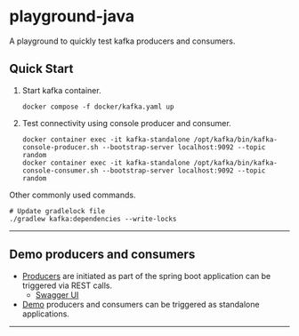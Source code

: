 # playground-java

A playground to quickly test kafka producers and consumers.

## Quick Start

1. Start kafka container.
   ```shell
   docker compose -f docker/kafka.yaml up
   ```
2. Test connectivity using console producer and consumer.
   ```shell
   docker container exec -it kafka-standalone /opt/kafka/bin/kafka-console-producer.sh --bootstrap-server localhost:9092 --topic random
   docker container exec -it kafka-standalone /opt/kafka/bin/kafka-console-consumer.sh --bootstrap-server localhost:9092 --topic random
   ```

Other commonly used commands.
```shell
# Update gradlelock file
./gradlew kafka:dependencies --write-locks
```

---

## Demo producers and consumers 

- [Producers](playground/kafka/src/main/java/com/example/playground/kafka/producer) are initiated as part of the spring boot application can be triggered via REST calls.
  - [Swagger UI](http://localhost:8080/swagger-ui/index.html#/)
- [Demo](playground/kafka/src/main/java/com/example/playground/kafka/demo) producers and consumers can be triggered as standalone applications.

---
